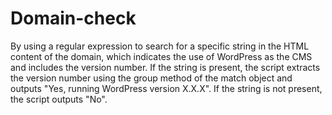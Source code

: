 # Domain-check

By using a regular expression to search for a specific string in the HTML content of the domain,
which indicates the use of WordPress as the CMS and includes the version number. If the string is present,
the script extracts the version number using the group method of the match object and outputs "Yes, running WordPress version X.X.X". 
If the string is not present, the script outputs "No".


